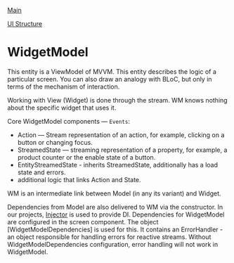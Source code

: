 [Main](../main.md)

[UI Structure](structure.md)

# WidgetModel

This entity is a ViewModel of MVVM.
This entity describes the logic of a particular screen.
You can also draw an analogy with BLoC, but only in terms of the mechanism of interaction.

Working with View (Widget) is done through the stream. 
WM knows nothing about the specific widget that uses it.

Core WidgetModel components — `Events`:
 - Action — Stream representation of an action, for example, clicking on a button or changing focus.
 - StreamedState — streaming representation of a property, for example, a product counter or the enable state of a button.
 - EntityStreamedState - inherits StreamedState, additionally has a load state and errors.
 - additional logic that links Action and State.

WM is an intermediate link between Model (in any its variant) and Widget.

Dependencies from Model are also delivered to WM via the constructor.
In our projects, [Injector](../../../packages/injector/lib/src/injector.dart) is used to provide DI.
Dependencies for WidgetModel are configured in the screen component.
The object [WidgetModelDependencies] is used for this. It contains an ErrorHandler - an object responsible for handling errors for reactive streams.
Without WidgetModelDependencies configuration, error handling will not work in WidgetModel.